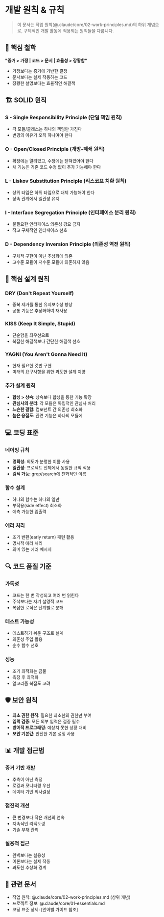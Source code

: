 # 개발 원칙 & 규칙

> 이 문서는 작업 원칙(@.claude/core/02-work-principles.md)의 하위 개념으로,
> 구체적인 개발 활동에 적용되는 원칙들을 다룹니다.

## 🎯 핵심 철학
**"증거 > 가정 | 코드 > 문서 | 효율성 > 장황함"**

- 가정보다는 증거에 기반한 결정
- 문서보다는 실제 작동하는 코드
- 장황한 설명보다는 효율적인 해결책

## 🏗 SOLID 원칙

### S - Single Responsibility Principle (단일 책임 원칙)
- 각 모듈/클래스는 하나의 책임만 가진다
- 변경의 이유가 오직 하나여야 한다

### O - Open/Closed Principle (개방-폐쇄 원칙)
- 확장에는 열려있고, 수정에는 닫혀있어야 한다
- 새 기능은 기존 코드 수정 없이 추가 가능해야 한다

### L - Liskov Substitution Principle (리스코프 치환 원칙)
- 상위 타입은 하위 타입으로 대체 가능해야 한다
- 상속 관계에서 일관성 유지

### I - Interface Segregation Principle (인터페이스 분리 원칙)
- 불필요한 인터페이스 의존성 강요 금지
- 작고 구체적인 인터페이스 선호

### D - Dependency Inversion Principle (의존성 역전 원칙)
- 구체적 구현이 아닌 추상화에 의존
- 고수준 모듈이 저수준 모듈에 의존하지 않음

## 📐 핵심 설계 원칙

### DRY (Don't Repeat Yourself)
- 중복 제거를 통한 유지보수성 향상
- 공통 기능은 추상화하여 재사용

### KISS (Keep It Simple, Stupid)
- 단순함을 최우선으로
- 복잡한 해결책보다 간단한 해결책 선호

### YAGNI (You Aren't Gonna Need It)
- 현재 필요한 것만 구현
- 미래의 요구사항을 위한 과도한 설계 지양

### 추가 설계 원칙
- **합성 > 상속**: 상속보다 합성을 통한 기능 확장
- **관심사의 분리**: 각 모듈은 독립적인 관심사 처리
- **느슨한 결합**: 컴포넌트 간 의존성 최소화
- **높은 응집도**: 관련 기능은 하나의 모듈에

## 💻 코딩 표준

### 네이밍 규칙
- **명확성**: 의도가 분명한 이름 사용
- **일관성**: 프로젝트 전체에서 동일한 규칙 적용
- **검색 가능**: grep/search에 친화적인 이름

### 함수 설계
- 하나의 함수는 하나의 일만
- 부작용(side effect) 최소화
- 예측 가능한 입출력

### 에러 처리
- 조기 반환(early return) 패턴 활용
- 명시적 에러 처리
- 의미 있는 에러 메시지

## 🔍 코드 품질 기준

### 가독성
- 코드는 한 번 작성되고 여러 번 읽힌다
- 주석보다는 자기 설명적 코드
- 복잡한 로직은 단계별로 분해

### 테스트 가능성
- 테스트하기 쉬운 구조로 설계
- 의존성 주입 활용
- 순수 함수 선호

### 성능
- 조기 최적화는 금물
- 측정 후 최적화
- 알고리즘 복잡도 고려

## 🛡 보안 원칙
- **최소 권한 원칙**: 필요한 최소한의 권한만 부여
- **입력 검증**: 모든 외부 입력은 검증 필수
- **방어적 프로그래밍**: 예상치 못한 상황 대비
- **보안 기본값**: 안전한 기본 설정 사용

## 📊 개발 접근법

### 증거 기반 개발
- 추측이 아닌 측정
- 로깅과 모니터링 우선
- 데이터 기반 의사결정

### 점진적 개선
- 큰 변경보다 작은 개선의 연속
- 지속적인 리팩토링
- 기술 부채 관리

### 실용적 접근
- 완벽보다는 실용성
- 이론보다는 실제 작동
- 과도한 추상화 경계

## 🔗 관련 문서
- 작업 원칙: @.claude/core/02-work-principles.md (상위 개념)
- 프로젝트 정보: @.claude/core/01-essentials.md
- 코딩 표준 상세: [언어별 가이드 참조]